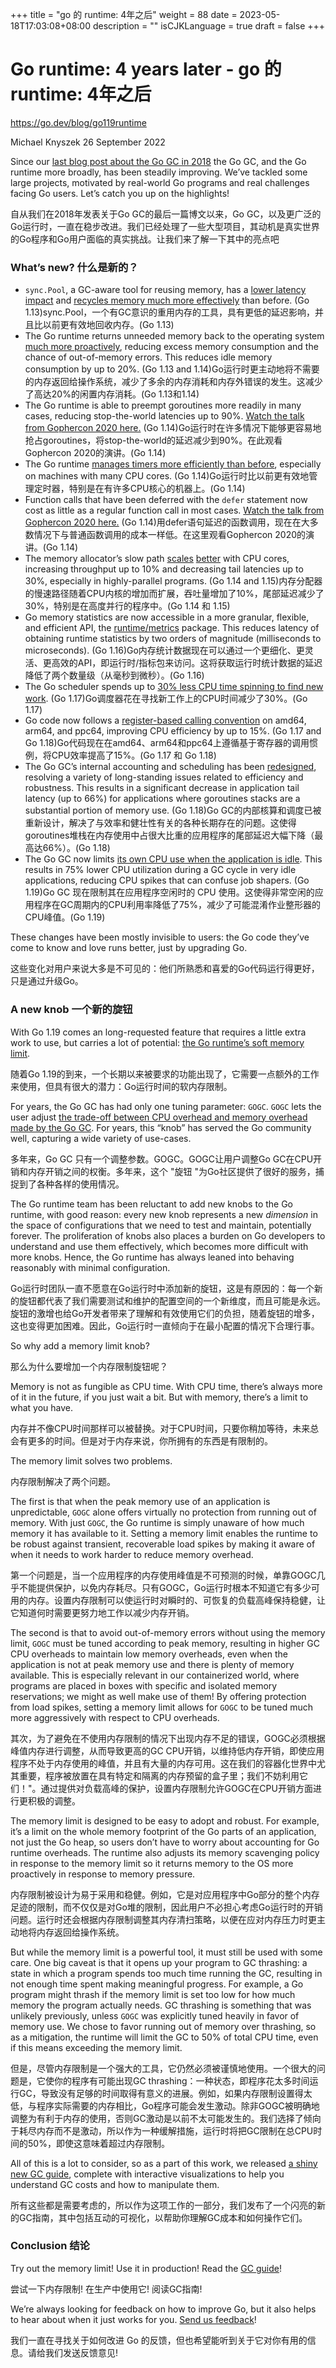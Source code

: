 +++
title = "go 的 runtime: 4年之后"
weight = 88
date = 2023-05-18T17:03:08+08:00
description = ""
isCJKLanguage = true
draft = false
+++

# Go runtime: 4 years later - go 的 runtime: 4年之后

https://go.dev/blog/go119runtime

Michael Knyszek
26 September 2022

Since our [last blog post about the Go GC in 2018](https://go.dev/blog/ismmkeynote) the Go GC, and the Go runtime more broadly, has been steadily improving. We’ve tackled some large projects, motivated by real-world Go programs and real challenges facing Go users. Let’s catch you up on the highlights!

自从我们在2018年发表关于Go GC的最后一篇博文以来，Go GC，以及更广泛的Go运行时，一直在稳步改进。我们已经处理了一些大型项目，其动机是真实世界的Go程序和Go用户面临的真实挑战。让我们来了解一下其中的亮点吧

### What’s new? 什么是新的？

- `sync.Pool`, a GC-aware tool for reusing memory, has a [lower latency impact](https://go.dev/cl/166960) and [recycles memory much more effectively](https://go.dev/cl/166961) than before. (Go 1.13)sync.Pool，一个有GC意识的重用内存的工具，具有更低的延迟影响，并且比以前更有效地回收内存。(Go 1.13)
- The Go runtime returns unneeded memory back to the operating system [much more proactively](https://go.dev/issue/30333), reducing excess memory consumption and the chance of out-of-memory errors. This reduces idle memory consumption by up to 20%. (Go 1.13 and 1.14)Go运行时更主动地将不需要的内存返回给操作系统，减少了多余的内存消耗和内存外错误的发生。这减少了高达20%的闲置内存消耗。(Go 1.13和1.14)
- The Go runtime is able to preempt goroutines more readily in many cases, reducing stop-the-world latencies up to 90%. [Watch the talk from Gophercon 2020 here.](https://www.youtube.com/watch?v=1I1WmeSjRSw) (Go 1.14)Go运行时在许多情况下能够更容易地抢占goroutines，将stop-the-world的延迟减少到90%。在此观看Gophercon 2020的演讲。(Go 1.14)
- The Go runtime [manages timers more efficiently than before](https://go.dev/cl/171883), especially on machines with many CPU cores. (Go 1.14)Go运行时比以前更有效地管理定时器，特别是在有许多CPU核心的机器上。(Go 1.14)
- Function calls that have been deferred with the `defer` statement now cost as little as a regular function call in most cases. [Watch the talk from Gophercon 2020 here.](https://www.youtube.com/watch?v=DHVeUsrKcbM) (Go 1.14)用defer语句延迟的函数调用，现在在大多数情况下与普通函数调用的成本一样低。在这里观看Gophercon 2020的演讲。(Go 1.14)
- The memory allocator’s slow path [scales](https://go.dev/issue/35112) [better](https://go.dev/issue/37487) with CPU cores, increasing throughput up to 10% and decreasing tail latencies up to 30%, especially in highly-parallel programs. (Go 1.14 and 1.15)内存分配器的慢速路径随着CPU内核的增加而扩展，吞吐量增加了10%，尾部延迟减少了30%，特别是在高度并行的程序中。(Go 1.14 和 1.15)
- Go memory statistics are now accessible in a more granular, flexible, and efficient API, the [runtime/metrics](https://pkg.go.dev/runtime/metrics) package. This reduces latency of obtaining runtime statistics by two orders of magnitude (milliseconds to microseconds). (Go 1.16)Go内存统计数据现在可以通过一个更细化、更灵活、更高效的API，即运行时/指标包来访问。这将获取运行时统计数据的延迟降低了两个数量级（从毫秒到微秒）。(Go 1.16)
- The Go scheduler spends up to [30% less CPU time spinning to find new work](https://go.dev/issue/43997). (Go 1.17)Go调度器花在寻找新工作上的CPU时间减少了30%。(Go 1.17)
- Go code now follows a [register-based calling convention](https://go.dev/issues/40724) on amd64, arm64, and ppc64, improving CPU efficiency by up to 15%. (Go 1.17 and Go 1.18)Go代码现在在amd64、arm64和ppc64上遵循基于寄存器的调用惯例，将CPU效率提高了15%。(Go 1.17 和 Go 1.18)
- The Go GC’s internal accounting and scheduling has been [redesigned](https://go.dev/issue/44167), resolving a variety of long-standing issues related to efficiency and robustness. This results in a significant decrease in application tail latency (up to 66%) for applications where goroutines stacks are a substantial portion of memory use. (Go 1.18)Go GC的内部核算和调度已被重新设计，解决了与效率和健壮性有关的各种长期存在的问题。这使得goroutines堆栈在内存使用中占很大比重的应用程序的尾部延迟大幅下降（最高达66%）。(Go 1.18)
- The Go GC now limits [its own CPU use when the application is idle](https://go.dev/issue/44163). This results in 75% lower CPU utilization during a GC cycle in very idle applications, reducing CPU spikes that can confuse job shapers. (Go 1.19)Go GC 现在限制其在应用程序空闲时的 CPU 使用。这使得非常空闲的应用程序在GC周期内的CPU利用率降低了75%，减少了可能混淆作业整形器的CPU峰值。(Go 1.19)

These changes have been mostly invisible to users: the Go code they’ve come to know and love runs better, just by upgrading Go.

这些变化对用户来说大多是不可见的：他们所熟悉和喜爱的Go代码运行得更好，只是通过升级Go。

### A new knob 一个新的旋钮

With Go 1.19 comes an long-requested feature that requires a little extra work to use, but carries a lot of potential: [the Go runtime’s soft memory limit](https://pkg.go.dev/runtime/debug#SetMemoryLimit).

随着Go 1.19的到来，一个长期以来被要求的功能出现了，它需要一点额外的工作来使用，但具有很大的潜力：Go运行时间的软内存限制。

For years, the Go GC has had only one tuning parameter: `GOGC`. `GOGC` lets the user adjust [the trade-off between CPU overhead and memory overhead made by the Go GC](https://pkg.go.dev/runtime/debug#SetGCPercent). For years, this “knob” has served the Go community well, capturing a wide variety of use-cases.

多年来，Go GC 只有一个调整参数。GOGC。GOGC让用户调整Go GC在CPU开销和内存开销之间的权衡。多年来，这个 "旋钮 "为Go社区提供了很好的服务，捕捉到了各种各样的使用情况。

The Go runtime team has been reluctant to add new knobs to the Go runtime, with good reason: every new knob represents a new *dimension* in the space of configurations that we need to test and maintain, potentially forever. The proliferation of knobs also places a burden on Go developers to understand and use them effectively, which becomes more difficult with more knobs. Hence, the Go runtime has always leaned into behaving reasonably with minimal configuration.

Go运行时团队一直不愿意在Go运行时中添加新的旋钮，这是有原因的：每一个新的旋钮都代表了我们需要测试和维护的配置空间的一个新维度，而且可能是永远。旋钮的激增也给Go开发者带来了理解和有效使用它们的负担，随着旋钮的增多，这也变得更加困难。因此，Go运行时一直倾向于在最小配置的情况下合理行事。

So why add a memory limit knob?

那么为什么要增加一个内存限制旋钮呢？

Memory is not as fungible as CPU time. With CPU time, there’s always more of it in the future, if you just wait a bit. But with memory, there’s a limit to what you have.

内存并不像CPU时间那样可以被替换。对于CPU时间，只要你稍加等待，未来总会有更多的时间。但是对于内存来说，你所拥有的东西是有限制的。

The memory limit solves two problems.

内存限制解决了两个问题。

The first is that when the peak memory use of an application is unpredictable, `GOGC` alone offers virtually no protection from running out of memory. With just `GOGC`, the Go runtime is simply unaware of how much memory it has available to it. Setting a memory limit enables the runtime to be robust against transient, recoverable load spikes by making it aware of when it needs to work harder to reduce memory overhead.

第一个问题是，当一个应用程序的内存使用峰值是不可预测的时候，单靠GOGC几乎不能提供保护，以免内存耗尽。只有GOGC，Go运行时根本不知道它有多少可用的内存。设置内存限制可以使运行时对瞬时的、可恢复的负载高峰保持稳健，让它知道何时需要更努力地工作以减少内存开销。

The second is that to avoid out-of-memory errors without using the memory limit, `GOGC` must be tuned according to peak memory, resulting in higher GC CPU overheads to maintain low memory overheads, even when the application is not at peak memory use and there is plenty of memory available. This is especially relevant in our containerized world, where programs are placed in boxes with specific and isolated memory reservations; we might as well make use of them! By offering protection from load spikes, setting a memory limit allows for `GOGC` to be tuned much more aggressively with respect to CPU overheads.

其次，为了避免在不使用内存限制的情况下出现内存不足的错误，GOGC必须根据峰值内存进行调整，从而导致更高的GC CPU开销，以维持低内存开销，即使应用程序不处于内存使用的峰值，并且有大量的内存可用。这在我们的容器化世界中尤其重要，程序被放置在具有特定和隔离的内存预留的盒子里；我们不妨利用它们！"。通过提供对负载高峰的保护，设置内存限制允许GOGC在CPU开销方面进行更积极的调整。

The memory limit is designed to be easy to adopt and robust. For example, it’s a limit on the whole memory footprint of the Go parts of an application, not just the Go heap, so users don’t have to worry about accounting for Go runtime overheads. The runtime also adjusts its memory scavenging policy in response to the memory limit so it returns memory to the OS more proactively in response to memory pressure.

内存限制被设计为易于采用和稳健。例如，它是对应用程序中Go部分的整个内存足迹的限制，而不仅仅是对Go堆的限制，因此用户不必担心考虑Go运行时的开销问题。运行时还会根据内存限制调整其内存清扫策略，以便在应对内存压力时更主动地将内存返回给操作系统。

But while the memory limit is a powerful tool, it must still be used with some care. One big caveat is that it opens up your program to GC thrashing: a state in which a program spends too much time running the GC, resulting in not enough time spent making meaningful progress. For example, a Go program might thrash if the memory limit is set too low for how much memory the program actually needs. GC thrashing is something that was unlikely previously, unless `GOGC` was explicitly tuned heavily in favor of memory use. We chose to favor running out of memory over thrashing, so as a mitigation, the runtime will limit the GC to 50% of total CPU time, even if this means exceeding the memory limit.

但是，尽管内存限制是一个强大的工具，它仍然必须被谨慎地使用。一个很大的问题是，它使你的程序有可能出现GC thrashing：一种状态，即程序花太多时间运行GC，导致没有足够的时间取得有意义的进展。例如，如果内存限制设置得太低，与程序实际需要的内存相比，Go程序可能会发生激动。除非GOGC被明确地调整为有利于内存的使用，否则GC激动是以前不太可能发生的。我们选择了倾向于耗尽内存而不是激动，所以作为一种缓解措施，运行时将把GC限制在总CPU时间的50%，即使这意味着超过内存限制。

All of this is a lot to consider, so as a part of this work, we released [a shiny new GC guide](https://go.dev/doc/gc-guide), complete with interactive visualizations to help you understand GC costs and how to manipulate them.

所有这些都是需要考虑的，所以作为这项工作的一部分，我们发布了一个闪亮的新的GC指南，其中包括互动的可视化，以帮助你理解GC成本和如何操作它们。

### Conclusion 结论

Try out the memory limit! Use it in production! Read the [GC guide](https://go.dev/doc/gc-guide)!

尝试一下内存限制! 在生产中使用它! 阅读GC指南!

We’re always looking for feedback on how to improve Go, but it also helps to hear about when it just works for you. [Send us feedback](https://groups.google.com/g/golang-dev)!

我们一直在寻找关于如何改进 Go 的反馈，但也希望能听到关于它对你有用的信息。请给我们发送反馈意见!
